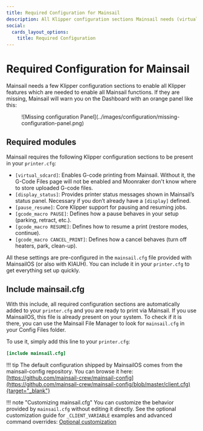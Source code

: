 ```yaml
---
title: Required Configuration for Mainsail
description: All Klipper configuration sections Mainsail needs (virtual_sdcard, display_status, pause/resume/cancel macros) and the fastest way to enable them by including mainsail.cfg.
social:
  cards_layout_options:
    title: Required Configuration
---
```


# Required Configuration for Mainsail

Mainsail needs a few Klipper configuration sections to enable all Klipper features which are needed to enable all
Mainsail functions. If they are missing, Mainsail will warn you on the Dashboard with an orange panel like this:

<figure markdown="span">
  ![Missing configuration Panel](../images/configuration/missing-configuration-panel.png)
</figure>

## Required modules
Mainsail requires the following Klipper configuration sections to be present in your `printer.cfg`:

- `[virtual_sdcard]`: Enables G-code printing from Mainsail. Without it, the G-Code Files page will not be enabled and
  Moonraker don't know where to store uploaded G-code files.
- `[display_status]`: Provides printer status messages shown in Mainsail’s status panel. Necessary if you don’t
  already have a `[display]` defined.
- `[pause_resume]`: Core Klipper support for pausing and resuming jobs.
- `[gcode_macro PAUSE]`: Defines how a pause behaves in your setup (parking, retract, etc.).
- `[gcode_macro RESUME]`: Defines how to resume a print (restore modes, continue).
- `[gcode_macro CANCEL_PRINT]`: Defines how a cancel behaves (turn off heaters, park, clean-up).

All these settings are pre-configured in the `mainsail.cfg` file provided with MainsailOS (or also with KIAUH). You can
include it in your `printer.cfg` to get everything set up quickly.

## Include mainsail.cfg

With this include, all required configuration sections are automatically added to your `printer.cfg` and you are ready
to print via Mainsail. If you use MainsailOS, this file is already present on your system. To check if it is there, you
can use the Mainsail File Manager to look for `mainsail.cfg` in your Config Files folder.  
  
To use it, simply add this line to your `printer.cfg`:
```ini
[include mainsail.cfg]
```

!!! tip
    The default configuration shipped by MainsailOS comes from the mainsail-config repository. You can browse it here:
    [https://github.com/mainsail-crew/mainsail-config](https://github.com/mainsail-crew/mainsail-config/blob/master/client.cfg){target="_blank"}

!!! note "Customizing mainsail.cfg"
    You can customize the behavior provided by `mainsail.cfg` without editing it directly. See the optional
    customization guide for `_CLIENT_VARIABLE` examples and advanced command overrides:
    [Optional customization](optional.md)
